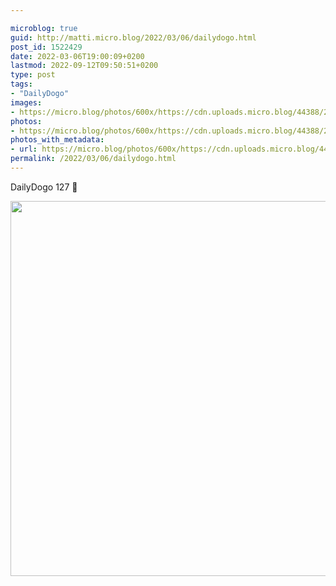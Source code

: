 ```yaml
---

microblog: true
guid: http://matti.micro.blog/2022/03/06/dailydogo.html
post_id: 1522429
date: 2022-03-06T19:00:09+0200
lastmod: 2022-09-12T09:50:51+0200
type: post
tags:
- "DailyDogo"
images:
- https://micro.blog/photos/600x/https://cdn.uploads.micro.blog/44388/2022/a7d4eec1d7.jpg
photos:
- https://micro.blog/photos/600x/https://cdn.uploads.micro.blog/44388/2022/a7d4eec1d7.jpg
photos_with_metadata:
- url: https://micro.blog/photos/600x/https://cdn.uploads.micro.blog/44388/2022/a7d4eec1d7.jpg
permalink: /2022/03/06/dailydogo.html
---
```

DailyDogo 127 🐶

<img src="/media/uploads/2022/a7d4eec1d7.jpg" width="600" height="600" alt="" />
